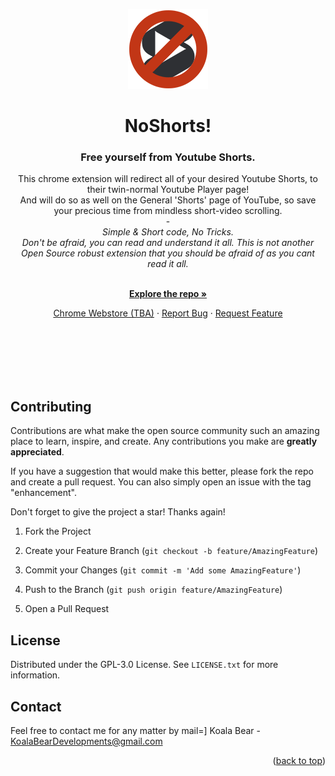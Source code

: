 <a  name="readme-top"></a>  
<br  />

<div  align="center">
<a  href="https://github.com/KoalaBear/NoShorts">
<img  src="icon128.png"  alt="Logo"  width="128"  height="128">
</a>




<h1  align="center">NoShorts!</h1>
<p  align="center">
<h3>Free yourself from Youtube Shorts.</h3>
This chrome extension will redirect all of your desired Youtube Shorts, to their twin-normal Youtube Player page!
<br/>
And will do so as well on the General 'Shorts' page of YouTube, so save your precious time from mindless short-video scrolling.
<br />
-
<br />
<i>Simple & Short code, No Tricks. 
<br/>
Don't be afraid, you can read and understand it all. This is not another Open Source robust extension that you should be afraid of as you cant read it all.</i>
</br>

<br  />

<a  href="https://github.com/KoalaBear/NoShorts"><strong>Explore the repo »</strong></a>


<a  href="https://github.com/KoalaBear/NoShorts">Chrome Webstore (TBA)</a> · <a  href="https://github.com/KoalaBear/NoShorts/issues">Report Bug</a> · <a  href="https://github.com/KoalaBear/NoShorts/issues">Request Feature</a>
<br />

<br />

<br />

<br />

<br />

<br />
</p>
</div>

  
  
  
  
  

<!-- CONTRIBUTING -->
## Contributing
Contributions are what make the open source community such an amazing place to learn, inspire, and create. Any contributions you make are **greatly appreciated**.

If you have a suggestion that would make this better, please fork the repo and create a pull request. You can also simply open an issue with the tag "enhancement".

Don't forget to give the project a star! Thanks again!


1. Fork the Project

2. Create your Feature Branch (`git checkout -b feature/AmazingFeature`)

3. Commit your Changes (`git commit -m 'Add some AmazingFeature'`)

4. Push to the Branch (`git push origin feature/AmazingFeature`)

5. Open a Pull Request

 

<!-- LICENSE -->
## License
Distributed under the GPL-3.0 License. See `LICENSE.txt` for more information.



<!-- CONTACT -->
## Contact
Feel free to contact me for any matter by mail=]
Koala Bear - KoalaBearDevelopments@gmail.com
<p  align="right">(<a  href="#readme-top">back to top</a>)</p>

  
  
